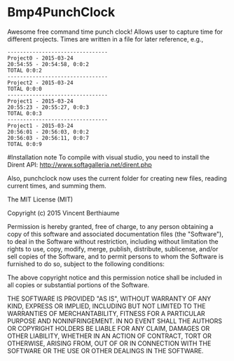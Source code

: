 # Bmp4PunchClock
Awesome free command time punch clock! Allows user to capture time for different projects.
Times are written in a file for later reference, e.g., 

    --------------------------------
    Project0 - 2015-03-24
    20:54:55 - 20:54:58, 0:0:2
    TOTAL 0:0:2
    --------------------------------
    Project2 - 2015-03-24
    TOTAL 0:0:0
    --------------------------------
    Project1 - 2015-03-24
    20:55:23 - 20:55:27, 0:0:3
    TOTAL 0:0:3
    --------------------------------
    Project1 - 2015-03-24
    20:56:01 - 20:56:03, 0:0:2
    20:56:03 - 20:56:11, 0:0:7
    TOTAL 0:0:9


#Installation note
To compile with visual studio, you need to install the Dirent API:
http://www.softagalleria.net/dirent.php

Also, punchclock now uses the current folder for creating new files, reading current times, and summing them.


The MIT License (MIT)

Copyright (c) 2015 Vincent Berthiaume

Permission is hereby granted, free of charge, to any person obtaining a copy
of this software and associated documentation files (the "Software"), to deal
in the Software without restriction, including without limitation the rights
to use, copy, modify, merge, publish, distribute, sublicense, and/or sell
copies of the Software, and to permit persons to whom the Software is
furnished to do so, subject to the following conditions:

The above copyright notice and this permission notice shall be included in all
copies or substantial portions of the Software.

THE SOFTWARE IS PROVIDED "AS IS", WITHOUT WARRANTY OF ANY KIND, EXPRESS OR
IMPLIED, INCLUDING BUT NOT LIMITED TO THE WARRANTIES OF MERCHANTABILITY,
FITNESS FOR A PARTICULAR PURPOSE AND NONINFRINGEMENT. IN NO EVENT SHALL THE
AUTHORS OR COPYRIGHT HOLDERS BE LIABLE FOR ANY CLAIM, DAMAGES OR OTHER
LIABILITY, WHETHER IN AN ACTION OF CONTRACT, TORT OR OTHERWISE, ARISING FROM,
OUT OF OR IN CONNECTION WITH THE SOFTWARE OR THE USE OR OTHER DEALINGS IN THE
SOFTWARE.
